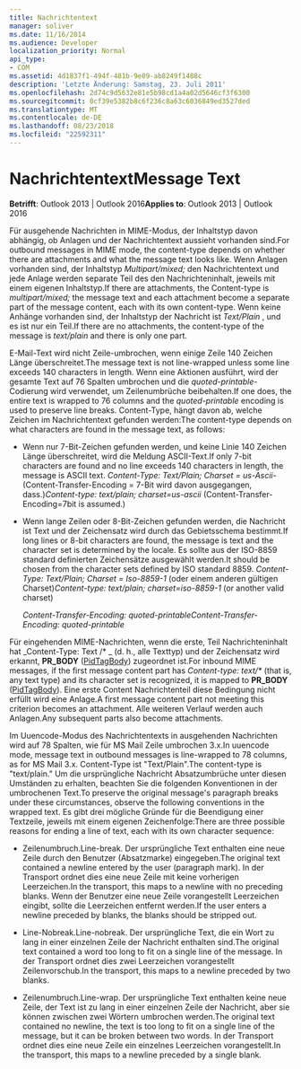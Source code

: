 ```yaml
---
title: Nachrichtentext
manager: soliver
ms.date: 11/16/2014
ms.audience: Developer
localization_priority: Normal
api_type:
- COM
ms.assetid: 4d1837f1-494f-481b-9e09-ab8249f1488c
description: 'Letzte Änderung: Samstag, 23. Juli 2011'
ms.openlocfilehash: 2d74c9d5632e81e5b98cd1a4a02d5646cf3f6300
ms.sourcegitcommit: 0cf39e5382b8c6f236c8a63c6036849ed3527ded
ms.translationtype: MT
ms.contentlocale: de-DE
ms.lasthandoff: 08/23/2018
ms.locfileid: "22592311"
---
```

# <a name="message-text"></a><span data-ttu-id="85315-103">Nachrichtentext</span><span class="sxs-lookup"><span data-stu-id="85315-103">Message Text</span></span>

  
  
<span data-ttu-id="85315-104">**Betrifft**: Outlook 2013 | Outlook 2016</span><span class="sxs-lookup"><span data-stu-id="85315-104">**Applies to**: Outlook 2013 | Outlook 2016</span></span> 
  
<span data-ttu-id="85315-105">Für ausgehende Nachrichten in MIME-Modus, der Inhaltstyp davon abhängig, ob Anlagen und der Nachrichtentext aussieht vorhanden sind.</span><span class="sxs-lookup"><span data-stu-id="85315-105">For outbound messages in MIME mode, the content-type depends on whether there are attachments and what the message text looks like.</span></span> <span data-ttu-id="85315-106">Wenn Anlagen vorhanden sind, der Inhaltstyp _Multipart/mixed;_ den Nachrichtentext und jede Anlage werden separate Teil des den Nachrichteninhalt, jeweils mit einem eigenen Inhaltstyp.</span><span class="sxs-lookup"><span data-stu-id="85315-106">If there are attachments, the Content-type is  _multipart/mixed;_ the message text and each attachment become a separate part of the message content, each with its own content-type.</span></span> <span data-ttu-id="85315-107">Wenn keine Anhänge vorhanden sind, der Inhaltstyp der Nachricht ist _Text/Plain_ , und es ist nur ein Teil.</span><span class="sxs-lookup"><span data-stu-id="85315-107">If there are no attachments, the content-type of the message is  _text/plain_ and there is only one part.</span></span> 
  
<span data-ttu-id="85315-108">E-Mail-Text wird nicht Zeile-umbrochen, wenn einige Zeile 140 Zeichen Länge überschreitet.</span><span class="sxs-lookup"><span data-stu-id="85315-108">The message text is not line-wrapped unless some line exceeds 140 characters in length.</span></span> <span data-ttu-id="85315-109">Wenn eine Aktionen ausführt, wird der gesamte Text auf 76 Spalten umbrochen und die _quoted-printable-_ Codierung wird verwendet, um Zeilenumbrüche beibehalten.</span><span class="sxs-lookup"><span data-stu-id="85315-109">If one does, the entire text is wrapped to 76 columns and the  _quoted-printable_ encoding is used to preserve line breaks.</span></span> <span data-ttu-id="85315-110">Content-Type, hängt davon ab, welche Zeichen im Nachrichtentext gefunden werden:</span><span class="sxs-lookup"><span data-stu-id="85315-110">The content-type depends on what characters are found in the message text, as follows:</span></span> 
  
- <span data-ttu-id="85315-111">Wenn nur 7-Bit-Zeichen gefunden werden, und keine Linie 140 Zeichen Länge überschreitet, wird die Meldung ASCII-Text.</span><span class="sxs-lookup"><span data-stu-id="85315-111">If only 7-bit characters are found and no line exceeds 140 characters in length, the message is ASCII text.</span></span> <span data-ttu-id="85315-112">_Content-Type: Text/Plain; Charset = us-Ascii-_ (Content-Transfer-Encoding = 7-Bit wird davon ausgegangen, dass.)</span><span class="sxs-lookup"><span data-stu-id="85315-112">_Content-type: text/plain; charset=us-ascii_ (Content-Transfer-Encoding=7bit is assumed.)</span></span> 
    
- <span data-ttu-id="85315-113">Wenn lange Zeilen oder 8-Bit-Zeichen gefunden werden, die Nachricht ist Text und der Zeichensatz wird durch das Gebietsschema bestimmt.</span><span class="sxs-lookup"><span data-stu-id="85315-113">If long lines or 8-bit characters are found, the message is text and the character set is determined by the locale.</span></span> <span data-ttu-id="85315-114">Es sollte aus der ISO-8859 standard definierten Zeichensätze ausgewählt werden.</span><span class="sxs-lookup"><span data-stu-id="85315-114">It should be chosen from the character sets defined by ISO standard 8859.</span></span> <span data-ttu-id="85315-115">_Content-Type: Text/Plain; Charset = Iso-8859-1_ (oder einem anderen gültigen Charset)</span><span class="sxs-lookup"><span data-stu-id="85315-115">_Content-type: text/plain; charset=iso-8859-1_ (or another valid charset)</span></span> 
    
     <span data-ttu-id="85315-116">_Content-Transfer-Encoding: quoted-printable_</span><span class="sxs-lookup"><span data-stu-id="85315-116">_Content-Transfer-Encoding: quoted-printable_</span></span>
    
<span data-ttu-id="85315-117">Für eingehenden MIME-Nachrichten, wenn die erste, Teil Nachrichteninhalt hat _Content-Type: Text /\* _ (d. h., alle Texttyp) und der Zeichensatz wird erkannt, **PR_BODY** ([PidTagBody](pidtagbody-canonical-property.md)) zugeordnet ist.</span><span class="sxs-lookup"><span data-stu-id="85315-117">For inbound MIME messages, if the first message content part has  _Content-type: text/\*_ (that is, any text type) and its character set is recognized, it is mapped to **PR_BODY** ([PidTagBody](pidtagbody-canonical-property.md)).</span></span> <span data-ttu-id="85315-118">Eine erste Content Nachrichtenteil diese Bedingung nicht erfüllt wird eine Anlage.</span><span class="sxs-lookup"><span data-stu-id="85315-118">A first message content part not meeting this criterion becomes an attachment.</span></span> <span data-ttu-id="85315-119">Alle weiteren Verlauf werden auch Anlagen.</span><span class="sxs-lookup"><span data-stu-id="85315-119">Any subsequent parts also become attachments.</span></span>
  
<span data-ttu-id="85315-120">Im Uuencode-Modus des Nachrichtentexts in ausgehenden Nachrichten wird auf 78 Spalten, wie für MS Mail Zeile umbrochen 3.x.</span><span class="sxs-lookup"><span data-stu-id="85315-120">In uuencode mode, message text in outbound messages is line-wrapped to 78 columns, as for MS Mail 3.x.</span></span> <span data-ttu-id="85315-121">Content-Type ist "Text/Plain".</span><span class="sxs-lookup"><span data-stu-id="85315-121">The content-type is "text/plain."</span></span> <span data-ttu-id="85315-122">Um die ursprüngliche Nachricht Absatzumbrüche unter diesen Umständen zu erhalten, beachten Sie die folgenden Konventionen in der umbrochenen Text.</span><span class="sxs-lookup"><span data-stu-id="85315-122">To preserve the original message's paragraph breaks under these circumstances, observe the following conventions in the wrapped text.</span></span> <span data-ttu-id="85315-123">Es gibt drei mögliche Gründe für die Beendigung einer Textzeile, jeweils mit einem eigenen Zeichenfolge:</span><span class="sxs-lookup"><span data-stu-id="85315-123">There are three possible reasons for ending a line of text, each with its own character sequence:</span></span>
  
- <span data-ttu-id="85315-124">Zeilenumbruch.</span><span class="sxs-lookup"><span data-stu-id="85315-124">Line-break.</span></span> <span data-ttu-id="85315-125">Der ursprüngliche Text enthalten eine neue Zeile durch den Benutzer (Absatzmarke) eingegeben.</span><span class="sxs-lookup"><span data-stu-id="85315-125">The original text contained a newline entered by the user (paragraph mark).</span></span> <span data-ttu-id="85315-126">In der Transport ordnet dies eine neue Zeile mit keine vorherigen Leerzeichen.</span><span class="sxs-lookup"><span data-stu-id="85315-126">In the transport, this maps to a newline with no preceding blanks.</span></span> <span data-ttu-id="85315-127">Wenn der Benutzer eine neue Zeile vorangestellt Leerzeichen eingibt, sollte die Leerzeichen entfernt werden.</span><span class="sxs-lookup"><span data-stu-id="85315-127">If the user enters a newline preceded by blanks, the blanks should be stripped out.</span></span>
    
- <span data-ttu-id="85315-128">Line-Nobreak.</span><span class="sxs-lookup"><span data-stu-id="85315-128">Line-nobreak.</span></span> <span data-ttu-id="85315-129">Der ursprüngliche Text, die ein Wort zu lang in einer einzelnen Zeile der Nachricht enthalten sind.</span><span class="sxs-lookup"><span data-stu-id="85315-129">The original text contained a word too long to fit on a single line of the message.</span></span> <span data-ttu-id="85315-130">In der Transport ordnet dies zwei Leerzeichen vorangestellt Zeilenvorschub.</span><span class="sxs-lookup"><span data-stu-id="85315-130">In the transport, this maps to a newline preceded by two blanks.</span></span>
    
- <span data-ttu-id="85315-131">Zeilenumbruch.</span><span class="sxs-lookup"><span data-stu-id="85315-131">Line-wrap.</span></span> <span data-ttu-id="85315-132">Der ursprüngliche Text enthalten keine neue Zeile, der Text ist zu lang in einer einzelnen Zeile der Nachricht, aber sie können zwischen zwei Wörtern umbrochen werden.</span><span class="sxs-lookup"><span data-stu-id="85315-132">The original text contained no newline, the text is too long to fit on a single line of the message, but it can be broken between two words.</span></span> <span data-ttu-id="85315-133">In der Transport ordnet dies eine neue Zeile ein einzelnes Leerzeichen vorangestellt.</span><span class="sxs-lookup"><span data-stu-id="85315-133">In the transport, this maps to a newline preceded by a single blank.</span></span>
    

